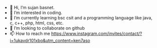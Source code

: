 - 👋 Hi, I’m sujan basnet.
- 👀 I’m interested in coding.
- 🌱 I’m currently learning bsc csit and a programming language like java, c, c++, php, html, css, etc.
- 💞️ I’m looking to collaborate on github
- 📫 How to reach me https://www.instagram.com/invites/contact/?i=1ukavdr101xbo&utm_content=ken7aso


<!---
sujancsit/sujancsit is a ✨ special ✨ repository because its `README.md` (this file) appears on your GitHub profile.
You can click the Preview link to take a look at your changes.
--->
